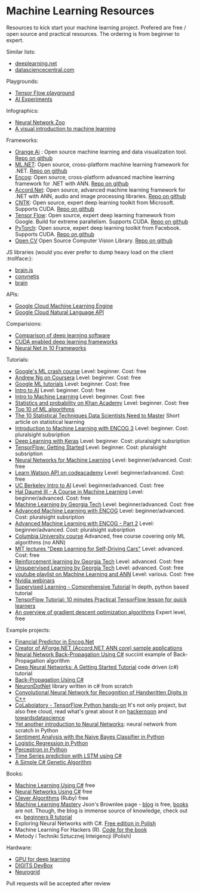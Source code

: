 # Machine Learning Resources
Resources to kick start your machine learning project. 
Prefered are free / open source and practical resources. 
The ordering is from beginner to expert.

Similar lists:
- [deeplearning.net](http://deeplearning.net/)
- [datasciencecentral.com](https://www.datasciencecentral.com/profiles/blogs/15-deep-learning-tutorials)

Playgrounds:
- [Tensor Flow playground](https://playground.tensorflow.org/#activation=tanh&batchSize=10&dataset=circle&regDataset=reg-plane&learningRate=0.03&regularizationRate=0&noise=0&networkShape=4,2&seed=0.46357&showTestData=false&discretize=false&percTrainData=50&x=true&y=true&xTimesY=false&xSquared=false&ySquared=false&cosX=false&sinX=false&cosY=false&sinY=false&collectStats=false&problem=classification&initZero=false&hideText=false)
- [AI Experiments](https://experiments.withgoogle.com/collection/ai)

Infographics:
- [Neural Network Zoo](http://www.asimovinstitute.org/neural-network-zoo/)
- [A visual introduction to machine learning](http://www.r2d3.us/visual-intro-to-machine-learning-part-1/)

Frameworks:
- [Orange Ai](https://orange.biolab.si/) : Open source machine learning and data visualization tool. [Repo on github](https://github.com/biolab/orange3)
- [ML.NET](https://www.microsoft.com/net/learn/apps/machine-learning-and-ai/ml-dotnet): Open source, cross-platform machine learning framework for .NET. [Repo on github](https://github.com/dotnet/machinelearning)
- [Encog](https://www.heatonresearch.com/encog/): Open source, cross-platform advanced machine learning framework for .NET with ANN. [Repo on github](https://github.com/encog/encog-dotnet-core)
- [Accord.Net](http://accord-framework.net/): Open source, advanced machine learning framework for .NET with ANN, audio and image processing libraries. [Repo on github](https://github.com/accord-net/framework)
- [CNTK](https://www.microsoft.com/en-us/cognitive-toolkit/): Open source, expert deep learning toolkit from Microsoft. Supports CUDA. [Repo on github](https://github.com/Microsoft/CNTK)
- [Tensor Flow](https://www.tensorflow.org/): Open source, expert deep learning framework from Google. Build for extreme parallelism. Supports CUDA. [Repo on github](https://github.com/vahidk/EffectiveTensorflow)
- [PyTorch](https://facebook.ai/developers/tools#frameworks): Open source, expert deep learning toolkit from Facebook. Supports CUDA. [Repo on github](https://github.com/pytorch/pytorch)
- [Open CV](https://opencv.org) Open Source Computer Vision Library. [Repo on github](https://github.com/opencv/opencv)

JS libraries (would you ever prefer to dump heavy load on the client :trollface:):
- [brain.js](https://github.com/BrainJS/brain.js)
- [convnetjs](https://github.com/karpathy/convnetjs)
- [brain](https://github.com/harthur/brain)

APIs:
- [Google Cloud Machine Learning Engine](https://cloud.google.com/ml-engine/)
- [Google Cloud Natural Language API](https://cloud.google.com/natural-language/)

Comparisions:
- [Comparison of deep learning software](https://en.wikipedia.org/wiki/Comparison_of_deep_learning_software)
- [CUDA enabled deep learning frameworks](https://www.nvidia.com/en-us/deep-learning-ai/developer/)
- [Neural Net in 10 Frameworks](https://medium.com/@iliakarmanov/neural-net-in-8-frameworks-lessons-learned-6a5e8e78b481)

Tutorials:

- [Google's ML crash course](https://developers.google.com/machine-learning/crash-course/) Level: beginner. Cost: free
- [Andrew Ng on Coursera](https://www.coursera.org/learn/machine-learning) Level: beginner. Cost: free
- [Google ML tutorials](https://ai.google/education/) Level: beginner. Cost: free
- [Intro to AI](https://eu.udacity.com/course/intro-to-artificial-intelligence--cs271) Level: beginner. Cost: free
- [Intro to Machine Learning](https://eu.udacity.com/course/intro-to-machine-learning--ud120) Level: beginner. Cost: free
- [Statistics and probability on Khan Academy](https://www.khanacademy.org/math/statistics-probability) Level: beginner. Cost: free
- [Top 10 of ML algorithms](https://www.kdnuggets.com/2016/08/10-algorithms-machine-learning-engineers.html)
- [The 10 Statistical Techniques Data Scientists Need to Master](https://medium.com/cracking-the-data-science-interview/the-10-statistical-techniques-data-scientists-need-to-master-1ef6dbd531f7) Short article on statistical learning
- [Introduction to Machine Learning with ENCOG 3](https://app.pluralsight.com/library/courses/introduction-to-machine-learning-encog/table-of-contents) Level: beginner. Cost: pluralsight subsription
- [Deep Learning with Keras](https://app.pluralsight.com/library/courses/introduction-to-machine-learning-encog/table-of-contents) Level: beginner. Cost: pluralsight subsription
- [TensorFlow: Getting Started](https://app.pluralsight.com/library/courses/tensorflow-getting-started/table-of-contents) Level: beginner. Cost: pluralsight subsription
- [Neural Networks for Machine Learning](https://www.coursera.org/course/neuralnets) Level: beginner/advanced. Cost: free
- [Learn Watson API on codeacademy](https://www.codecademy.com/learn/ibm-watson) Level: beginner/advanced. Cost: free
- [UC Berkeley Intro to AI](http://ai.berkeley.edu/lecture_videos.html) Level: beginner/advanced. Cost: free
- [Hal Daumé III - A Course in Machine Learning](http://ciml.info/dl/v0_99/ciml-v0_99-all.pdf) Level: beginner/advanced. Cost: free
- [Machine Learning by Georgia Tech](https://udacity.com/course/machine-learning--ud262) Level: beginner/advanced. Cost: free
- [Advanced Machine Learning with ENCOG](https://app.pluralsight.com/library/courses/advanced-machine-learning-encog/table-of-contents) Level: beginner/advanced. Cost: pluralsight subsription
- [Advanced Machine Learning with ENCOG - Part 2](https://app.pluralsight.com/library/courses/advanced-machine-learning-encog-pt2/table-of-contents) Level: beginner/advanced. Cost: pluralsight subsription
- [Columbia University course](https://www.class-central.com/course/edx-machine-learning-7231) Advanced, free course covering only ML algorithms (no ANN)
- [MIT lectures "Deep Learning for Self-Driving Cars"](https://selfdrivingcars.mit.edu/) Level: advanced. Cost: free
- [Reinforcement learning by Georgia Tech](https://eu.udacity.com/course/reinforcement-learning--ud600) Level: advanced. Cost: free
- [Unsupervised Learning by Georgia Tech](https://eu.udacity.com/course/machine-learning-unsupervised-learning--ud741) Level: advanced. Cost: free
- [youtube playlist on Machine Learning and ANN](https://visualstudiomagazine.com/Articles/2013/08/01/Neural-Network-Back-Propagation-Using-C.aspx?Page=1) Level: various. Cost: free
- [Nvidia webinars](http://www.nvidia.com/object/webinar-portal.html)
- [Supervised Learning - Comprehensive Tutorial](https://www.datasciencecentral.com/profiles/blogs/supervised-learning) In depth, python based tutorial
- [TensorFlow Tutorial: 10 minutes Practical TensorFlow lesson for quick learners](http://cv-tricks.com/artificial-intelligence/deep-learning/deep-learning-frameworks/tensorflow-tutorial/)
- [An overview of gradient descent optimization algorithms](http://ruder.io/optimizing-gradient-descent/index.html#adadelta) Expert level, free

Example projects:
- [Financial Predictor in Encog.Net](https://www.codeproject.com/Articles/175777/Financial-predictor-via-neural-network)
- [Creator of AForge.NET (Accord.NET ANN core) sample applications](https://www.codeproject.com/Articles/16447/Neural-Networks-on-C)
- [Neural Network Back-Propagation Using C#](https://visualstudiomagazine.com/Articles/2013/08/01/Neural-Network-Back-Propagation-Using-C.aspx?Page=1) succint example of Back-Propagation algorithm
- [Deep Neural Networks: A Getting Started Tutorial](https://visualstudiomagazine.com/articles/2014/06/01/deep-neural-networks.aspx) code driven (c#) tutorial
- [Back-Propagation Using C#](https://visualstudiomagazine.com/Articles/2015/04/01/Back-Propagation-Using-C.aspx?Page=1)
- [NeuronDotNet](https://github.com/trarck/NeuronDotNet) library written in c# from scratch
- [Convolutional Neural Network for Recognition of Handwritten Digits in C++](https://www.codeproject.com/Articles/16650/Neural-Network-for-Recognition-of-Handwritten-Digi)
- [CoLabolatory - TensorFlow Python hands-on](https://colab.research.google.com/notebooks/welcome.ipynb#scrollTo=-Rh3-Vt9Nev9) It's not only project, but also free cloud, read what's great about it on [hackernoon](https://hackernoon.com/train-your-machine-learning-models-on-googles-gpus-for-free-forever-a41bd309d6ad) and [towardsdatascience](https://towardsdatascience.com/neural-networks-with-google-colaboratory-artificial-intelligence-getting-started-713b5eb07f14)
- [Yet another introduction to Neural Networks](https://github.com/bhimmetoglu/talks-and-lectures/blob/master/MachineLearning/mnist/mnist_blog.ipynb): neural network from scratch in Python
- [Sentiment Analysis with the Naive Bayes Classifier in Python](http://ataspinar.com/2016/02/15/sentiment-analysis-with-the-naive-bayes-classifier/)
- [Logistic Regression in Python](http://ataspinar.com/2016/05/07/regression-logistic-regression-and-maximum-entropy-part-2-code-examples/)
- [Perceptron in Python](http://ataspinar.com/2016/12/22/the-perceptron/)
- [Time Series prediction with LSTM using C#](https://bhrnjica.net/2017/12/07/cntk-106-tutorial-time-series-prediction-with-lstm-using-c/)
- [A Simple C# Genetic Algorithm](https://www.codeproject.com/Articles/3172/A-Simple-C-Genetic-Algorithm)

Books:
- [Machine Learning Using C#](https://www.syncfusion.com/ebooks/machine) free
- [Neural Networks Using C#](https://www.syncfusion.com/ebooks/neuralnetworks) free
- [Clever Algorithms](https://pl.scribd.com/document/47728903/Jason-Brownlee-Clever-Algorithms) (Ruby) free
- [Machine Learning Mastery](https://machinelearningmastery.com/start-here/) Json's Brownlee page - [blog](https://machinelearningmastery.com/blog/) is free, [books](https://machinelearningmastery.com/products/) are not. Though, the blog is immense source of knowledge, check out ex. [beginners R tutorial](https://machinelearningmastery.com/machine-learning-in-r-step-by-step/)
- Exploring Neural Networks with C#. [Free edition in Polish](http://otworzksiazke.pl/images/ksiazki/odkrywanie_wlasciwosci_sieci_neuronowych/odkrywanie_wlasciwosci_sieci_neuronowych.pdf)
- Machine Learning For Hackers (R). [Code for the book](https://github.com/johnmyleswhite/ML_for_Hackers)
- Metody i Techniki Sztucznej Inteigencji (Polish)

Hardware:
- [GPU for deep learning](https://hardwarerecs.stackexchange.com/questions/1606/gpu-for-deep-learning/1609#1609)
- [DIGITS DevBox](https://developer.nvidia.com/devbox)
- [Neurogrid](https://news.stanford.edu/pr/2014/pr-neurogrid-boahen-engineering-042814.html)

Pull requests will be accepted after review
